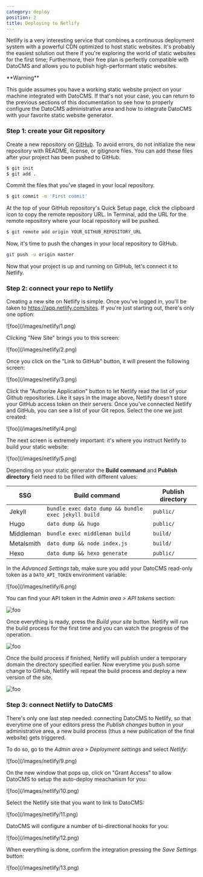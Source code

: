 ```yaml
---
category: deploy
position: 2
title: Deploying to Netlify
---
```


Netlify is a very interesting service that combines a continuous deployment system with a powerful CDN optimized to host static websites. It's probably the easiest solution out there if you're exploring the world of static websites for the first time; Furthermore, their free plan is perfectly compatible with DatoCMS and allows you to publish high-performant static websites.

<div class="note">
**Warning**

This guide assumes you have a working static website project on your machine integrated with DatoCMS. If that's not your case, you can return to the previous sections of this documentation to see how to properly configure the DatoCMS administrative area and how to integrate DatoCMS with your favorite static website generator. 
</div>

### Step 1: create your Git repository

Create a new repository on [GitHub](https://github.com/new). To avoid errors, do not initialize the new repository with README, license, or gitignore files. You can add these files after your project has been pushed to GitHub.

```bash
$ git init
$ git add .
```

Commit the files that you've staged in your local repository.

```bash
$ git commit -m 'First commit'
```

At the top of your GitHub repository's Quick Setup page, click the clipboard icon to copy the remote repository URL. In Terminal, add the URL for the remote repository where your local repository will be pushed.

```bash
$ git remote add origin YOUR_GITHUB_REPOSITORY_URL
```

Now, it's time to push the changes in your local repository to GitHub.

```bash
git push -u origin master
```

Now that your project is up and running on GitHub, let's connect it to Netlify.

### Step 2: connect your repo to Netlify

Creating a new site on Netlify is simple. Once you've logged in, you'll be taken to https://app.netlify.com/sites. If you're just starting out, there's only one option:

<div class="smaller">
![foo](/images/netlify/1.png)
</div>

Clicking "New Site" brings you to this screen:

<div class="smaller">
![foo](/images/netlify/2.png)
</div>

Once you click on the "Link to GitHub" button, it will present the following screen:

<div class="smaller">
![foo](/images/netlify/3.png)
</div>

Click the "Authorize Application" button to let Netlify read the list of your Github repositories. Like it says in the image above, Netlify doesn't store your GitHub access token on their servers. Once you've connected Netlify and GitHub, you can see a list of your Git repos. Select the one we just created:

<div class="smaller">
![foo](/images/netlify/4.png)
</div>

The next screen is extremely important: it's where you instruct Netlify to build your static website:

<div class="smaller">
![foo](/images/netlify/5.png)
</div>

Depending on your static generator the **Build command** and **Publish directory** field need to be filled with different values:

| SSG        | Build command                                       | Publish directory |
|------------|-----------------------------------------------------|-------------------|
| Jekyll     | `bundle exec dato dump && bundle exec jekyll build` | `public/`         |
| Hugo       | `dato dump && hugo`                                 | `public/`         |
| Middleman  | `bundle exec middleman build`                       | `build/`          |
| Metalsmith | `dato dump && node index.js`                        | `build/`          |
| Hexo       | `dato dump && hexo generate`                        | `public/`         |

In the *Advanced Settings* tab, make sure you add your DatoCMS read-only token as a `DATO_API_TOKEN` environment variable:

<div class="smaller">
![foo](/images/netlify/6.png)
</div>

You can find your API token in the *Admin area > API tokens* section:

![foo](/images/api-token.png)

Once everything is ready, press the *Build your site* button. Netlify will run the build process for the first time and you can watch the progress of the operation.

![foo](/images/netlify/7.png)

Once the build process if finished, Netlify will publish under a temporary domain the directory specified earlier. Now everytime you push some change to GitHub, Netlify will repeat the build process and deploy a new version of the site. 

![foo](/images/netlify/8.png)

### Step 3: connect Netlify to DatoCMS

There's only one last step needed: connecting DatoCMS to Netlify, so that everytime one of your editors press the *Publish changes* button in your administrative area, a new build process (thus a new publication of the final website) gets triggered.

To do so, go to the *Admin area > Deployment settings* and select *Netlify*:

<div class="smaller">
![foo](/images/netlify/9.png)
</div>

On the new window that pops up, click on "Grant Access" to allow DatoCMS to setup the auto-deploy meachanism for you:

<div class="smaller">
![foo](/images/netlify/10.png)
</div>

Select the Netlify site that you want to link to DatoCMS:

<div class="smaller">
![foo](/images/netlify/11.png)
</div>

DatoCMS will configure a number of bi-directional hooks for you:

<div class="smaller">
![foo](/images/netlify/12.png)
</div>

When everything is done, confirm the integration pressing the *Save Settings* button:

<div class="small">
![foo](/images/netlify/13.png)
</div>
